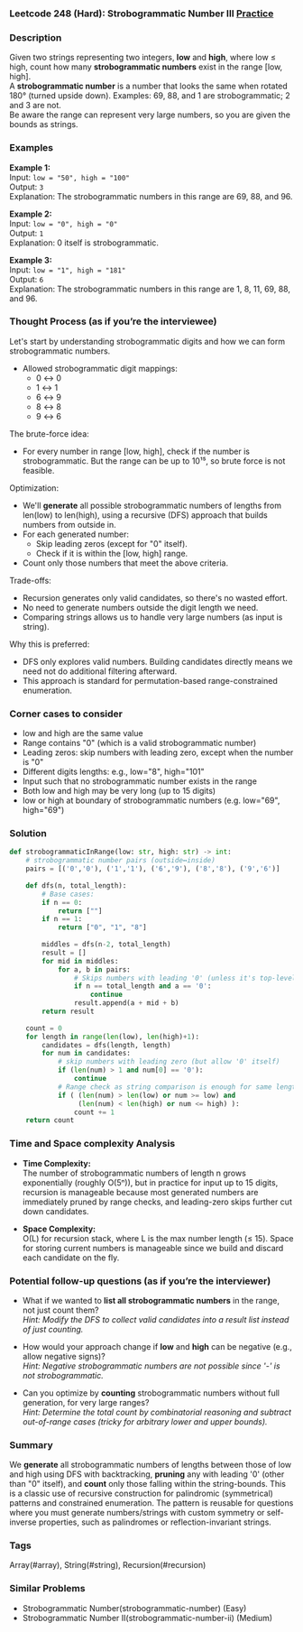 ### Leetcode 248 (Hard): Strobogrammatic Number III [Practice](https://leetcode.com/problems/strobogrammatic-number-iii)

### Description  
Given two strings representing two integers, **low** and **high**, where low ≤ high, count how many **strobogrammatic numbers** exist in the range [low, high].  
A **strobogrammatic number** is a number that looks the same when rotated 180° (turned upside down). Examples: 69, 88, and 1 are strobogrammatic; 2 and 3 are not.  
Be aware the range can represent very large numbers, so you are given the bounds as strings.

### Examples  

**Example 1:**  
Input: `low = "50", high = "100"`  
Output: `3`  
Explanation: The strobogrammatic numbers in this range are 69, 88, and 96.

**Example 2:**  
Input: `low = "0", high = "0"`  
Output: `1`  
Explanation: 0 itself is strobogrammatic.

**Example 3:**  
Input: `low = "1", high = "181"`  
Output: `6`  
Explanation: The strobogrammatic numbers in this range are 1, 8, 11, 69, 88, and 96.


### Thought Process (as if you’re the interviewee)  

Let's start by understanding strobogrammatic digits and how we can form strobogrammatic numbers.
- Allowed strobogrammatic digit mappings:  
  - 0 ↔ 0
  - 1 ↔ 1
  - 6 ↔ 9
  - 8 ↔ 8
  - 9 ↔ 6

The brute-force idea:
- For every number in range [low, high], check if the number is strobogrammatic. But the range can be up to 10¹⁵, so brute force is not feasible.

Optimization:
- We'll **generate** all possible strobogrammatic numbers of lengths from len(low) to len(high), using a recursive (DFS) approach that builds numbers from outside in.
- For each generated number:
  - Skip leading zeros (except for "0" itself).
  - Check if it is within the [low, high] range.
- Count only those numbers that meet the above criteria.

Trade-offs:
- Recursion generates only valid candidates, so there's no wasted effort.
- No need to generate numbers outside the digit length we need.
- Comparing strings allows us to handle very large numbers (as input is string).

Why this is preferred:
- DFS only explores valid numbers. Building candidates directly means we need not do additional filtering afterward.
- This approach is standard for permutation-based range-constrained enumeration.

### Corner cases to consider  
- low and high are the same value
- Range contains "0" (which is a valid strobogrammatic number)
- Leading zeros: skip numbers with leading zero, except when the number is "0"
- Different digits lengths: e.g., low="8", high="101"
- Input such that no strobogrammatic number exists in the range
- Both low and high may be very long (up to 15 digits)
- low or high at boundary of strobogrammatic numbers (e.g. low="69", high="69")

### Solution

```python
def strobogrammaticInRange(low: str, high: str) -> int:
    # strobogrammatic number pairs (outside↔inside)
    pairs = [('0','0'), ('1','1'), ('6','9'), ('8','8'), ('9','6')]
    
    def dfs(n, total_length):
        # Base cases:
        if n == 0:
            return [""]
        if n == 1:
            return ["0", "1", "8"]
        
        middles = dfs(n-2, total_length)
        result = []
        for mid in middles:
            for a, b in pairs:
                # Skips numbers with leading '0' (unless it's top-level and single-digit "0")
                if n == total_length and a == '0':
                    continue
                result.append(a + mid + b)
        return result
    
    count = 0
    for length in range(len(low), len(high)+1):
        candidates = dfs(length, length)
        for num in candidates:
            # skip numbers with leading zero (but allow '0' itself)
            if (len(num) > 1 and num[0] == '0'):
                continue
            # Range check as string comparison is enough for same length numbers
            if ( (len(num) > len(low) or num >= low) and
                 (len(num) < len(high) or num <= high) ):
                count += 1
    return count
```

### Time and Space complexity Analysis  

- **Time Complexity:**  
  The number of strobogrammatic numbers of length n grows exponentially (roughly O(5ⁿ)), but in practice for input up to 15 digits, recursion is manageable because most generated numbers are immediately pruned by range checks, and leading-zero skips further cut down candidates.

- **Space Complexity:**  
  O(L) for recursion stack, where L is the max number length (≤ 15). Space for storing current numbers is manageable since we build and discard each candidate on the fly.

### Potential follow-up questions (as if you’re the interviewer)  

- What if we wanted to **list all strobogrammatic numbers** in the range, not just count them?  
  *Hint: Modify the DFS to collect valid candidates into a result list instead of just counting.*

- How would your approach change if **low** and **high** can be negative (e.g., allow negative signs)?  
  *Hint: Negative strobogrammatic numbers are not possible since '-' is not strobogrammatic.*

- Can you optimize by **counting** strobogrammatic numbers without full generation, for very large ranges?  
  *Hint: Determine the total count by combinatorial reasoning and subtract out-of-range cases (tricky for arbitrary lower and upper bounds).*

### Summary
We **generate** all strobogrammatic numbers of lengths between those of low and high using DFS with backtracking, **pruning** any with leading '0' (other than "0" itself), and **count** only those falling within the string-bounds. This is a classic use of recursive construction for palindromic (symmetrical) patterns and constrained enumeration. The pattern is reusable for questions where you must generate numbers/strings with custom symmetry or self-inverse properties, such as palindromes or reflection-invariant strings.

### Tags
Array(#array), String(#string), Recursion(#recursion)

### Similar Problems
- Strobogrammatic Number(strobogrammatic-number) (Easy)
- Strobogrammatic Number II(strobogrammatic-number-ii) (Medium)